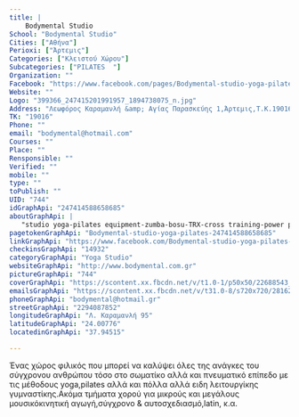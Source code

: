 ```yaml
---
title: |
    Bodymental Studio
School: "Bodymental Studio"
Cities: ["Αθήνα"]
Perioxi: ["Άρτεμις"]
Categories: ["Κλειστού Χώρου"]
Subcategories: ["PILATES  "]
Organization: ""
Facebook: "https://www.facebook.com/pages/Bodymental-studio-yoga-pilates/247414588658685?sk=timeline"
Website: ""
Logo: "399366_247415201991957_1894738075_n.jpg"
Address: "Λεωφόρος Καραμανλή &amp; Αγίας Παρασκεύης 1,Άρτεμις,Τ.Κ.19016"
TK: "19016"
Phone: ""
email: "bodymental@hotmail.com"
Courses: ""
Place: ""
Rensponsible: ""
Verified: ""
mobile: ""
type: ""
toPublish: ""
UID: "744"
idGraphApi: "247414588658685"
aboutGraphApi: | 
   "studio yoga-pilates equipment-zumba-bosu-TRX-cross training-power pump-medicine-aerial yoga! δυνατότητα personal training."
pagetokenGraphApi: "Bodymental-studio-yoga-pilates-247414588658685"
linkGraphApi: "https://www.facebook.com/Bodymental-studio-yoga-pilates-247414588658685/"
checkinsGraphApi: "14932"
categoryGraphApi: "Yoga Studio"
websiteGraphApi: "http://www.bodymental.com.gr"
pictureGraphApi: "744"
coverGraphApi: "https://scontent.xx.fbcdn.net/v/t1.0-1/p50x50/22688543_1589171857816278_6770282074814135497_n.jpg?oh=337029db606cbfaddfb36b7e17ead49e&amp;oe=5B3EA67D"
emailsGraphApi: "https://scontent.xx.fbcdn.net/v/t31.0-8/s720x720/28162215_1711609448905851_4524521171632232532_o.jpg?oh=05f33a0c8aee049a7321b06bb900a4de&amp;oe=5B35334B"
phoneGraphApi: "bodymental@hotmail.gr"
streetGraphApi: "2294087852"
longitudeGraphApi: "Λ. Καραμανλή 95"
latitudeGraphApi: "24.00776"
locatedinGraphApi: "37.94515"

---
```


Ένας χώρος φιλικός που μπορεί να καλύψει όλες της ανάγκες του σύγχρονου ανθρώπου τόσο στο σωματίκο αλλά και πνευματικό επίπεδο με τις μέθοδους yoga,pilates αλλά και πόλλα αλλά ειδη λειτουργίκης γυμναστίκης.Ακόμα τμήματα χορού για μικρούς και μεγάλους μουσικόκινητική αγωγή,σύγχρονο &amp; αυτοσχεδιασμό,latin, κ.α.


